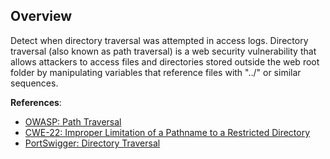## Overview

Detect when directory traversal was attempted in access logs. Directory traversal (also known as path traversal) is a web security vulnerability that allows attackers to access files and directories stored outside the web root folder by manipulating variables that reference files with "../" or similar sequences.

**References**:
- [OWASP: Path Traversal](https://owasp.org/www-community/attacks/Path_Traversal)
- [CWE-22: Improper Limitation of a Pathname to a Restricted Directory](https://cwe.mitre.org/data/definitions/22.html)
- [PortSwigger: Directory Traversal](https://portswigger.net/web-security/file-path-traversal) 